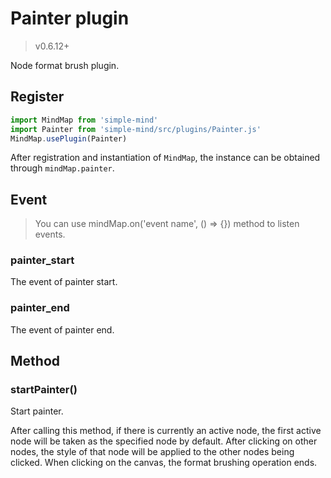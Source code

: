 # Painter plugin

> v0.6.12+

Node format brush plugin.

## Register

```js
import MindMap from 'simple-mind'
import Painter from 'simple-mind/src/plugins/Painter.js'
MindMap.usePlugin(Painter)
```

After registration and instantiation of `MindMap`, the instance can be obtained through `mindMap.painter`.

## Event

> You can use mindMap.on('event name', () => {}) method to listen events.

### painter_start

The event of painter start.

### painter_end

The event of painter end.

## Method

### startPainter()

Start painter.

After calling this method, if there is currently an active node, the first active node will be taken as the specified node by default. After clicking on other nodes, the style of that node will be applied to the other nodes being clicked. When clicking on the canvas, the format brushing operation ends.